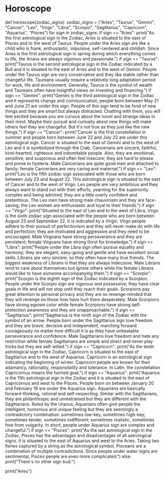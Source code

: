 # Horoscope
def horoscope(zodiac_signs):
    zodiac_signs = ("Aries", "Taurus", "Gemini", "Cancer", "Leo", "Virgo", "Libra", "Scorpio", "Sagittarius", "Capricorn", "Aquarius", "Pisces")
    for sign in zodiac_signs:
        if sign == "Aries":
            print("As the first astrological sign in the Zodiac, Aries is situated to the east of Pisces and to the west of Taurus. People under the Aries sign are like a child who is frank, enthusiastic, impulsive, self-centered and childish. Since Aries is the first astrological sign in spring during which everything comes to life, the Arians are always vigorous and passionate.")
        if sign == "Taurus":
            print("Taurus is the second astrological sign in the Zodiac indicated by a Bull and it is situated to the east of Aries and to the west of Gemini. People under the Taurus sign are very conservative and they like stable rather than changeful life. Taureans usually require a relatively long adaptation period for work, life and environment. Generally, Taurus is the symbol of wealth and Taureans often have insightful views on investing and financing.")
        if sign == "Gemini":
            print("Gemini is the third astrological sign in the Zodiac and it represents change and communication; people born between May 21 and June 21 are under this sign. People of this sign tend to be fond of new things and they are smart but always distracted. Chatting with them, you will feel excited because you are curious about the novel and strange ideas in their mind. Maybe their pursuit and curiosity about new things will make others feel they are changeful. But it's not true as they just like the new things.")
        if sign == "Cancer":
            print("Cancer is the first constellation in summer and people born between June 22 and July 22 are under this astrological sign. Cancer is situated to the east of Gemini and to the west of Leo and it is symbolized through the Crab. Cancerians are sincere, faithful, kind-hearted, righteous and indomitable people. Also, they are emotional, sensitive, and suspicious and often feel insecure; they are hard to please and prone to hysteria. Male Cancerians are quite good men and attached to family; female Cancerians are very caring and maternal.")
        if sign == "Leo":
            print("Leo is the fifth zodiac sign associated with those who are born between July 23 and August 22. This astrological sign is situated to the east of Cancer and to the west of Virgo. Leo people are very ambitious and they always want to stand out with their efforts, yearning for the superiority complex and being admired; they are a little overly confident and pretentious. The Leo men have strong male chauvinism and they are face-saving; the Leo women are enthusiastic and loyal to their friends.")
        if sign == "Virgo":
            print("Situated to the east of Leo and to the west of Libra, Virgo is the sixth zodiac sign associated with the people who are born between August 23 and September 22. It is indicated by a Virgin. Virgo people adhere to their pursuit of perfectionism and they will never make do with life and perfection; they are motivated and aggressive and they need to be encouraged. Male Virgoans have strong perseverance and they are persistent; female Virgoans have strong thirst for knowledge.")
        if sign == "Libra":
            print("People under the Libra sign often pursue equality and harmony; they are elegant, easy-going and gentle and have excellent social skills. Librans are very sincere, so they often have many true friends. The biggest weakness of Librans is that they are always indecisive. Male Librans tend to care about themselves but ignore others while the female Librans would like to have someone accompanying them.")
        if sign == "Scorpio":
            print("Scorpio is the eighth sign of the Zodiac indicated by a Scorpion. People under the Scorpio sign are vigorous and possessive; they have clear goals in life and will not stop until they reach their goals. Scorpions pay great attention to personal privacy and they are so revenge-minded that they will revenge on those how have hurt them desperately. Male Scorpions have strong egoism color while female Scorpions have strong self-protection awareness and they are unapproachable.")
        if sign == "Sagittarius":
            print("Sagittarius is the ninth sign of the Zodiac with the symbol of an arrow. People born under the Sagittarius sign love freedom and they are brave, decisive and independent, marching forward courageously no matter how difficult it is as they have unbeatable perseverance and confidence. Male Sagittarians love freedom and hate any restriction while female Sagittarians are simple and direct and never play tricks but they are self-willed.")
        if sign == "Capricorn":
            print("As the tenth astrological sign in the Zodiac, Capricorn is situated to the east of Sagittarius and to the west of Aquarius. Capricorn is an astrological sign indicating the beginning of winter. Capricorn people are known for their adamancy, rationality, responsibility and tolerance. In Latin, the constellation Capricornus means the horned goat.")
        if sign == "Aquarius":
            print("Aquarius is the 11th astrological sign in the Zodiac and it is situated to the east of Capricornus and west to the Pisces. People born on between January 20 and February 18 are under the Aquarius sign. Aquarians are basically forward-thinking, rational and self-respecting. Similar with the Sagittarians, they are philanthropic and unrestrained but they are different with the Sagittarians. Ruled by the Uranus, Aquarians often give people the intelligent, humorous and unique feeling but they are seemingly a contradictory combination: sometimes low-key, sometimes high-key; sometimes tender, sometimes indifferent; sometimes realistic, sometimes free from vulgarity. In short, people under Aquarius sign are complex and changeful.")
        if sign == "Pisces":
            print("As the last astrological sign in the Zodiac, Pisces has the advantages and disadvantages of all astrological signs. It is situated to the east of Aquarius and west to the Aries. Taking two fishes captured by a string as the astrological symbol, Pisceans are a combination of multiple contradictions. Since people under water signs are sentimental, Pisces people are even more complicated.")
        else:
            print("There's no other sign bud.")


print("Aries")
